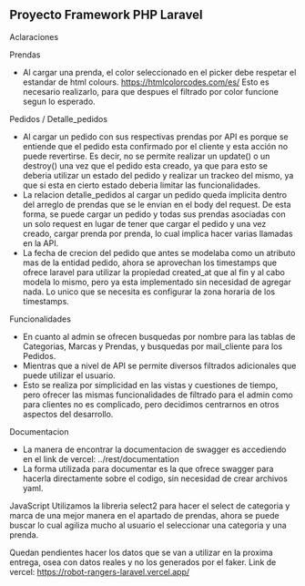 ## Proyecto Framework PHP Laravel

Aclaraciones

Prendas
* Al cargar una prenda, el color seleccionado en el picker debe respetar el estandar de html colours.
https://htmlcolorcodes.com/es/
Esto es necesario realizarlo, para que despues el filtrado por color funcione segun lo esperado.

Pedidos / Detalle_pedidos
* Al cargar un pedido con sus respectivas prendas por API es porque se entiende que el pedido esta confirmado por el cliente y esta acción no puede revertirse. Es decir, no se permite realizar un update() o un destroy() una vez que el pedido esta creado, ya que para esto se deberia utilizar un estado del pedido y realizar un trackeo del mismo, ya que si esta en cierto estado deberia limitar las funcionalidades.
* La relacion detalle_pedidos al cargar un pedido queda implicita dentro del arreglo de prendas que se le envian en el body del request. De esta forma, se puede cargar un pedido y todas sus prendas asociadas con un solo request en lugar de tener que cargar el pedido y una vez creado, cargar prenda por prenda, lo cual implica hacer varias llamadas en la API.
* La fecha de crecion del pedido que antes se modelaba como un atributo mas de la entidad pedido, ahora se aprovechan los timestamps que ofrece laravel para utilizar la propiedad created_at que al fin y al cabo modela lo mismo, pero ya esta implementado sin necesidad de agregar nada. Lo unico que se necesita es configurar la zona horaria de los timestamps.

Funcionalidades
* En cuanto al admin se ofrecen busquedas por nombre para las tablas de Categorias, Marcas y Prendas, y busquedas por mail_cliente para los Pedidos.
* Mientras que a nivel de API se permite diversos filtrados adicionales que puede utilizar el usuario.
* Esto se realiza por simplicidad en las vistas y cuestiones de tiempo, pero ofrecer las mismas funcionalidades de filtrado para el admin como para clientes no es complicado, pero decidimos centrarnos en otros aspectos del desarrollo.

Documentacion 
* La manera de encontrar la documentacion de swagger es accediendo en el link de vercel: 
../rest/documentation
* La forma utilizada para documentar es la que ofrece swagger para hacerla directamente sobre el codigo, sin necesidad
de crear archivos yaml.

JavaScript
Utilizamos la libreria select2 para hacer el select de categoria y marca de una mejor manera en el apartado de prendas, ahora se puede buscar lo cual agiliza mucho al usuario el seleccionar una categoria y una prenda.

Quedan pendientes hacer los datos que se van a utilizar en la proxima entrega, osea con datos reales y no los generados por el faker.
Link de vercel: https://robot-rangers-laravel.vercel.app/